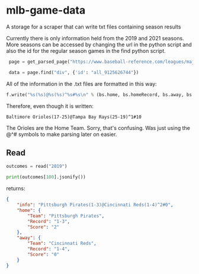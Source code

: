 # mlb-game-data
 A storage for a scraper that can write txt files containing season results

 Currently there is only information held from the 2019 and 2021 seasons. More seasons can be accessed by changing the url in the python script and also the id for the regular season games in the find python script. 

```python
 page = get_parsed_page("https://www.baseball-reference.com/leagues/majors/2019-schedule.shtml")

 data = page.find("div", {'id': "all_9125626744"})
```

All of the information in the .txt files are formatted in this way:

```python
f.write("%s(%s)@%s(%s)^%s#%s\n" % (bs.home, bs.homeRecord, bs.away, bs.awayRecord, bs.homeScore, bs.awayScore))
```

Therefore, even though it is written:

```
Baltimore Orioles(17-25)@Tampa Bay Rays(25-19)^1#10
```

The Orioles are the Home Team. Sorry, that's confusing. Was just using the @^# symbols to make parsing later on easier.

## Read

```python
outcomes = read("2019")

print(outcomes[100].jsonify())
```

returns:

```json
{
    "info": "Pittsburgh Pirates(1-3)@Cincinnati Reds(1-4)^2#0",
    "home": {
        "Team": "Pittsburgh Pirates",
        "Record": "1-3",
        "Score": "2"
    },
    "away": {
        "Team": "Cincinnati Reds",
        "Record": "1-4",
        "Score": "0"
    }
}
```